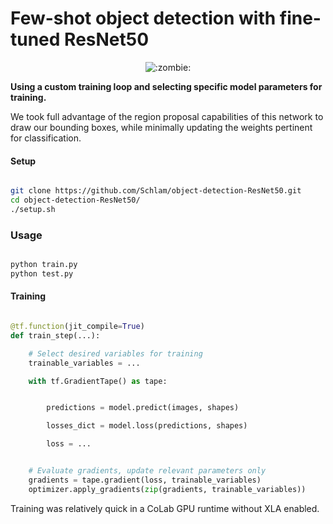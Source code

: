 # Few-shot object detection with fine-tuned ResNet50 



<div align="center">
        <img src="img/zombie.gif" alt=":zombie:">
</div>

**Using a custom training loop and selecting specific
model parameters for training.**

We took full advantage of the region proposal capabilities
of this network to draw our bounding boxes, while minimally
updating the weights pertinent for classification.

#### Setup

```bash

git clone https://github.com/Schlam/object-detection-ResNet50.git
cd object-detection-ResNet50/
./setup.sh

```

### Usage

```python

python train.py
python test.py

```

#### Training

```python

@tf.function(jit_compile=True)
def train_step(...):

    # Select desired variables for training
    trainable_variables = ...

    with tf.GradientTape() as tape:


        predictions = model.predict(images, shapes)

        losses_dict = model.loss(predictions, shapes)

        loss = ...


    # Evaluate gradients, update relevant parameters only
    gradients = tape.gradient(loss, trainable_variables)
    optimizer.apply_gradients(zip(gradients, trainable_variables))

```

Training was relatively quick in a CoLab GPU runtime without XLA enabled.
